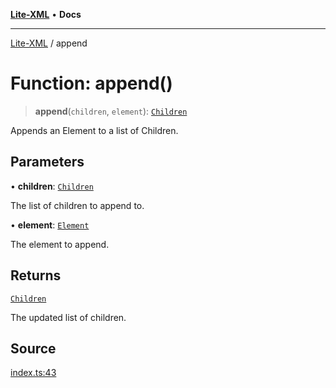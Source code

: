 [**Lite-XML**](../README.md) • **Docs**

***

[Lite-XML](../globals.md) / append

# Function: append()

> **append**(`children`, `element`): [`Children`](../type-aliases/Children.md)

Appends an Element to a list of Children.

## Parameters

• **children**: [`Children`](../type-aliases/Children.md)

The list of children to append to.

• **element**: [`Element`](../interfaces/Element.md)

The element to append.

## Returns

[`Children`](../type-aliases/Children.md)

The updated list of children.

## Source

[index.ts:43](https://github.com/softcraft-development/lite-xml/blob/81307c9d4dca4226935ff16c3b4c98ed8b12225e/src/index.ts#L43)
